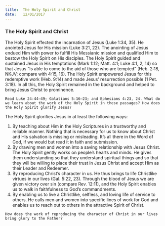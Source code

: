 ```yaml
---
title:  The Holy Spirit and Christ
date:   12/01/2017
---
```


### The Holy Spirit and Christ 

The Holy Spirit effected the incarnation of Jesus (Luke 1:34, 35). He anointed Jesus for His mission (Luke 3:21, 22). The anointing of Jesus endued Him with power to fulfill His Messianic mission and qualified Him to bestow the Holy Spirit on His disciples. The Holy Spirit guided and sustained Jesus in His temptations (Mark 1:12; Matt. 4:1; Luke 4:1, 2, 14) so that Jesus “is able to come to the aid of those who are tempted” (Heb. 2:18, NKJV; compare with 4:15, 16). The Holy Spirit empowered Jesus for this redemptive work (Heb. 9:14) and made Jesus’ resurrection possible (1 Pet. 3:18). In all this, the Holy Spirit remained in the background and helped to bring Jesus Christ to prominence.

`Read Luke 24:44–49; Galatians 5:16–23; and Ephesians 4:23, 24. What do we learn about the work of the Holy Spirit in these passages? How does the Holy Spirit glorify Jesus?`

The Holy Spirit glorifies Jesus in at least the following ways:

1. By teaching about Him in the Holy Scriptures in a trustworthy and reliable manner. Nothing that is necessary for us to know about Christ and His salvation is missing or misleading. It’s all there in the Word of God, if we would but read it in faith and submission.
2. By drawing men and women into a saving relationship with Jesus Christ. The Holy Spirit gently works on people’s hearts and minds. He gives them understanding so that they understand spiritual things and so that they will be willing to place their trust in Jesus Christ and accept Him as their Leader and Redeemer.
3. By reproducing Christ’s character in us. He thus brings to life Christlike virtues in our lives (Gal. 5:22, 23). Through the blood of Jesus we are given victory over sin (compare Rev. 12:11), and the Holy Spirit enables us to walk in faithfulness to God’s commandments.
4. By enabling us to live a Christlike, selfless, and loving life of service to others. He calls men and women into specific lines of work for God and enables us to reach out to others in the attractive Spirit of Christ.

`How does the work of reproducing the character of Christ in our lives bring glory to the Father?`